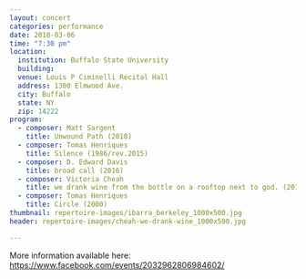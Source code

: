 ```yaml
---
layout: concert
categories: performance
date: 2018-03-06
time: "7:30 pm"
location:
  institution: Buffalo State University
  building:
  venue: Louis P Ciminelli Recital Hall
  address: 1300 Elmwood Ave.
  city: Buffalo
  state: NY
  zip: 14222
program:
  - composer: Matt Sargent
    title: Unwound Path (2018)
  - composer: Tomas Henriques
    title: Silence (1986/rev.2015)
  - composer: D. Edward Davis
    title: broad call (2016)
  - composer: Victoria Cheah
    title: we drank wine from the bottle on a rooftop next to god. (2017)
  - composer: Tomas Henriques
    title: Circle (2000)
thumbnail: repertoire-images/ibarra_berkeley_1000x500.jpg
header: repertoire-images/cheah-we-drank-wine_1000x500.jpg

---
```


More information available here: <a href="https://www.facebook.com/events/2032962806984602/" target="blank">https://www.facebook.com/events/2032962806984602/ </a>

<!-- should we have a separate field for ticket sales and time -->
